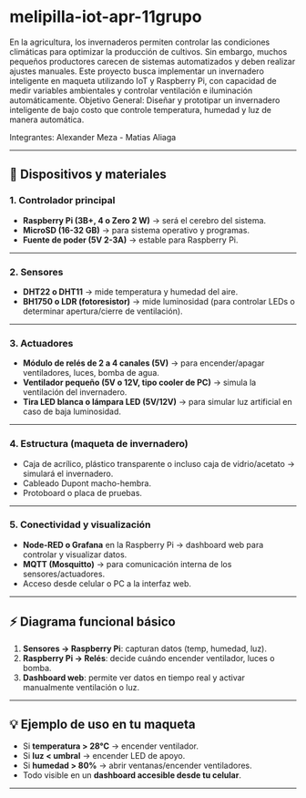 # melipilla-iot-apr-11grupo
En la agricultura, los invernaderos permiten controlar las condiciones climáticas para optimizar la producción de cultivos. Sin embargo, muchos pequeños productores carecen de sistemas automatizados y deben realizar ajustes manuales. Este proyecto busca implementar un invernadero inteligente en maqueta utilizando IoT y Raspberry Pi, con capacidad de medir variables ambientales y controlar ventilación e iluminación automáticamente.
Objetivo General: Diseñar y prototipar un invernadero inteligente de bajo costo que controle temperatura, humedad y luz de manera automática.


Integrantes: Alexander Meza - Matias Aliaga


---

## 🔧 Dispositivos y materiales

### 1. **Controlador principal**

* **Raspberry Pi (3B+, 4 o Zero 2 W)** → será el cerebro del sistema.
* **MicroSD (16-32 GB)** → para sistema operativo y programas.
* **Fuente de poder (5V 2-3A)** → estable para Raspberry Pi.

---

### 2. **Sensores**

* **DHT22 o DHT11** → mide temperatura y humedad del aire.
* **BH1750 o LDR (fotoresistor)** → mide luminosidad (para controlar LEDs o determinar apertura/cierre de ventilación).


---

### 3. **Actuadores**

* **Módulo de relés de 2 a 4 canales (5V)** → para encender/apagar ventiladores, luces, bomba de agua.
* **Ventilador pequeño (5V o 12V, tipo cooler de PC)** → simula la ventilación del invernadero.
* **Tira LED blanca o lámpara LED (5V/12V)** → para simular luz artificial en caso de baja luminosidad.


---

### 4. **Estructura (maqueta de invernadero)**

* Caja de acrílico, plástico transparente o incluso caja de vidrio/acetato → simulará el invernadero.
* Cableado Dupont macho-hembra.
* Protoboard o placa de pruebas.

---

### 5. **Conectividad y visualización**

* **Node-RED o Grafana** en la Raspberry Pi → dashboard web para controlar y visualizar datos.
* **MQTT (Mosquitto)** → para comunicación interna de los sensores/actuadores.
* Acceso desde celular o PC a la interfaz web.

---

## ⚡ Diagrama funcional básico

1. **Sensores → Raspberry Pi**: capturan datos (temp, humedad, luz).
2. **Raspberry Pi → Relés**: decide cuándo encender ventilador, luces o bomba.
3. **Dashboard web**: permite ver datos en tiempo real y activar manualmente ventilación o luz.

---

## 💡 Ejemplo de uso en tu maqueta

* Si **temperatura > 28°C** → encender ventilador.
* Si **luz < umbral** → encender LED de apoyo.
* Si **humedad > 80%** → abrir ventanas/encender ventiladores.  
* Todo visible en un **dashboard accesible desde tu celular**.

---

